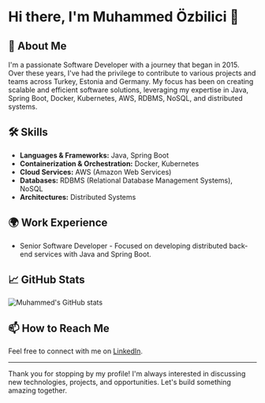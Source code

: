 # Hi there, I'm Muhammed Özbilici 👋

## 🚀 About Me

I'm a passionate Software Developer with a journey that began in 2015. Over these years, I've had the privilege to contribute to various projects and teams across Turkey, Estonia and Germany. My focus has been on creating scalable and efficient software solutions, leveraging my expertise in Java, Spring Boot, Docker, Kubernetes, AWS, RDBMS, NoSQL, and distributed systems.

## 🛠 Skills

- **Languages & Frameworks:** Java, Spring Boot
- **Containerization & Orchestration:** Docker, Kubernetes
- **Cloud Services:** AWS (Amazon Web Services)
- **Databases:** RDBMS (Relational Database Management Systems), NoSQL
- **Architectures:** Distributed Systems

## 🌍 Work Experience

- Senior Software Developer - Focused on developing distributed back-end services with Java and Spring Boot.

## 📈 GitHub Stats

![Muhammed's GitHub stats](https://github-readme-stats.vercel.app/api?username=yourusername&show_icons=true&theme=radical)

## 📫 How to Reach Me

Feel free to connect with me on [LinkedIn](https://www.linkedin.com/in/muhammed-%C3%B6zbilici-9a460a16/).

---

Thank you for stopping by my profile! I'm always interested in discussing new technologies, projects, and opportunities. Let's build something amazing together.
